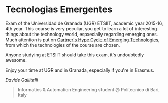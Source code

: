 # Tecnologias Emergentes

Exam of the Universidad de Granada (UGR) ETSIIT, academic year 2015-16, 4th year. This course is very peculiar, you get to learn a lot of interesting things about the technology world, espxecially regarding emerging ones. Much attention is put on [Gartner's Hype Cycle of Emerging Technologies](http://www.gartner.com/newsroom/id/3114217), from which the technologies of the course are chosen.<p>
Anyone studying at ETSIIT should take this exam, it's undoubtedly awesome.<p><p>

Enjoy your time at UGR and in Granada, especially if you're in Erasmus.<p><p><p>

<i>Davide Gallitelli </i>
>Informatics & Automation Engineering student @ Politecnico di Bari, Italy
